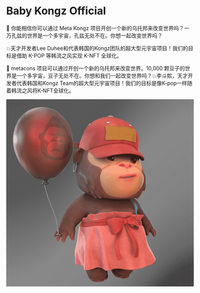 # Baby Kongz Official

💫 你能相信你可以通过 Meta Kongz 项目开创一个新的乌托邦来改变世界吗？一万孔兹的世界是一个多宇宙，孔兹无处不在。你想一起改变世界吗？

💥天才开发者Lee Duhee和代表韩国的Kongz团队的超大型元宇宙项目！我们的目标是借助 K-POP 等韩流之风实现 K-NFT 全球化。

💫 metacons 项目可以通过开创一个新的乌托邦来改变世界。10,000 颗豆子的世界是一个多宇宙，豆子无处不在。你想和我们一起改变世界吗？💥李斗熙，天才开发者代表韩国和Kongz Team的超大型元宇宙项目！我们的目标是像K-pop一样随着韩流之风将K-NFT全球化。

![nft](unnamed.png)
